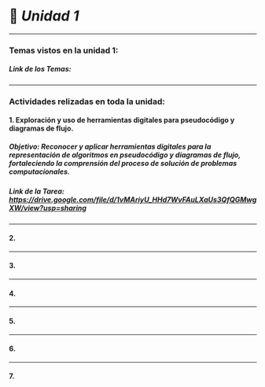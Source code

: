 #   🧩 ***Unidad 1***

---

###     Temas vistos en la unidad 1:
#####   Link de los Temas: 
---
###    Actividades relizadas en toda la unidad:
####   1.  Exploración y uso de herramientas digitales para pseudocódigo y diagramas de flujo.
#####  Objetivo:  Reconocer y aplicar herramientas digitales para la representación de algoritmos en pseudocódigo y diagramas de flujo, fortaleciendo la comprensión del proceso de solución de problemas computacionales.
##### Link de la Tarea: https://drive.google.com/file/d/1vMAriyU_HHd7WvFAuLXaUs3QfQGMwgXW/view?usp=sharing
---
####   2.
---
####   3.
---
####   4.
---
####   5.
---
####   6.
---
####   7.



